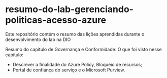 # resumo-do-lab-gerenciando-politicas-acesso-azure

Este repositório contém o resumo das lições aprendidas durante o desenvolvimento do lab na DIO

Resumo do capítulo de Governança e Conformidade:
   O que foi visto nesse capítulo:
- Descrever a finalidade do Azure Policy, Bloqueio de recursos;
- Portal de confiança do serviço e o Microsoft Purview.
